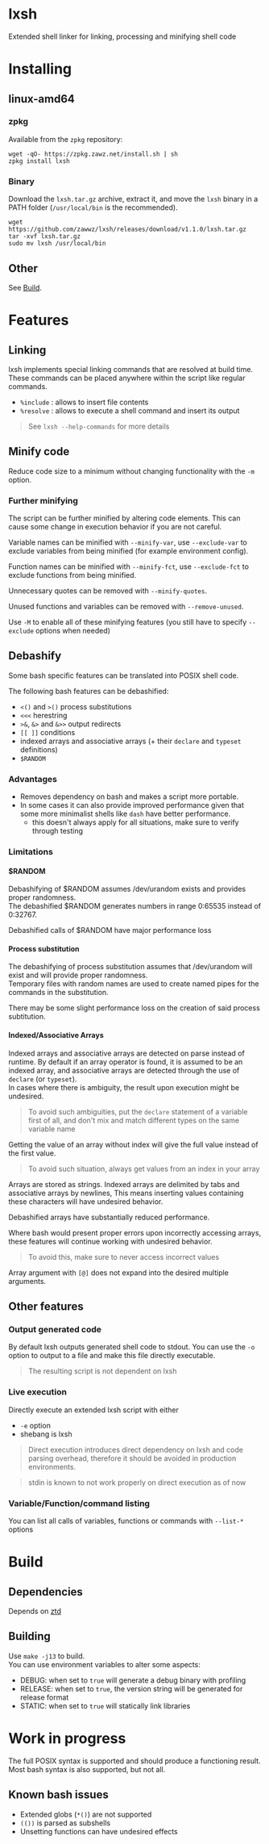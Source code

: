 # lxsh

Extended shell linker for linking, processing and minifying shell code

# Installing

## linux-amd64

### zpkg

Available from the `zpkg` repository:
```shell
wget -qO- https://zpkg.zawz.net/install.sh | sh
zpkg install lxsh
```

### Binary

Download the `lxsh.tar.gz` archive, extract it,
and move the `lxsh` binary in a PATH folder (`/usr/local/bin` is the recommended).

```shell
wget https://github.com/zawwz/lxsh/releases/download/v1.1.0/lxsh.tar.gz
tar -xvf lxsh.tar.gz
sudo mv lxsh /usr/local/bin
```

## Other

See [Build](#build).

# Features

## Linking

lxsh implements special linking commands that are resolved at build time.
These commands can be placed anywhere within the script like regular commands.

- `%include` : allows to insert file contents
- `%resolve` : allows to execute a shell command and insert its output

> See `lxsh --help-commands` for more details

## Minify code

Reduce code size to a minimum without changing functionality with the `-m` option.

### Further minifying

The script can be further minified by altering code elements.
This can cause some change in execution behavior if you are not careful.

Variable names can be minified with `--minify-var`,
use `--exclude-var` to exclude variables from being minified (for example environment config).

Function names can be minified with `--minify-fct`,
use `--exclude-fct` to exclude functions from being minified.

Unnecessary quotes can be removed with `--minify-quotes`.

Unused functions and variables can be removed with `--remove-unused`.

Use `-M` to enable all of these minifying features (you still have to specify `--exclude` options when needed)

## Debashify

Some bash specific features can be translated into POSIX shell code.

The following bash features can be debashified:
- `<()` and `>()` process substitutions
- `<<<` herestring
- `>&`, `&>` and `&>>` output redirects
- `[[ ]]` conditions
- indexed arrays and associative arrays (+ their `declare` and `typeset` definitions)
- `$RANDOM`

### Advantages

- Removes dependency on bash and makes a script more portable.
- In some cases it can also provide improved performance given that some more minimalist shells like `dash` have better performance.
  * this doesn't always apply for all situations, make sure to verify through testing

### Limitations

#### $RANDOM

Debashifying of $RANDOM assumes /dev/urandom exists and provides proper randomness. <br>
The debashified $RANDOM generates numbers in range 0:65535 instead of 0:32767.

Debashified calls of $RANDOM have major performance loss

#### Process substitution

The debashifying of process substitution assumes that /dev/urandom will exist and will provide proper randomness. <br>
Temporary files with random names are used to create named pipes for the commands in the substitution.

There may be some slight performance loss on the creation of said process subtitution.

#### Indexed/Associative Arrays

Indexed arrays and associative arrays are detected on parse instead of runtime.
By default if an array operator is found, it is assumed to be an indexed array,
and associative arrays are detected through the use of `declare` (or `typeset`). <br>
In cases where there is ambiguity, the result upon execution might be undesired.

> To avoid such ambiguities, put the `declare` statement of a variable first of all,
> and don't mix and match different types on the same variable name

Getting the value of an array without index will give the full value instead of the first value.

> To avoid such situation, always get values from an index in your array

Arrays are stored as strings. Indexed arrays are delimited by tabs and associative arrays by newlines,
This means inserting values containing these characters will have undesired behavior.

Debashified arrays have substantially reduced performance.

Where bash would present proper errors upon incorrectly accessing arrays,
these features will continue working with undesired behavior.

> To avoid this, make sure to never access incorrect values

Array argument with `[@]` does not expand into the desired multiple arguments.

## Other features

### Output generated code

By default lxsh outputs generated shell code to stdout.
You can use the `-o` option to output to a file and make this file directly executable.

> The resulting script is not dependent on lxsh

### Live execution

Directly execute an extended lxsh script with either
- `-e` option
- shebang is lxsh

> Direct execution introduces direct dependency on lxsh and code parsing overhead,
> therefore it should be avoided in production environments.

> stdin is known to not work properly on direct execution as of now

### Variable/Function/command listing

You can list all calls of variables, functions or commands with `--list-*` options

# Build <a name="build"></a>

## Dependencies

Depends on [ztd](https://github.com/zawwz/ztd)

## Building

Use `make -j13` to build.<br>
You can use environment variables to alter some aspects:
- DEBUG: when set to `true` will generate a debug binary with profiling
- RELEASE: when set to `true`, the version string will be generated for release format
- STATIC: when set to `true` will statically link libraries

# Work in progress

The full POSIX syntax is supported and should produce a functioning result. <br>
Most bash syntax is also supported, but not all.

## Known bash issues

- Extended globs (`*()`) are not supported
- `(())` is parsed as subshells
- Unsetting functions can have undesired effects
